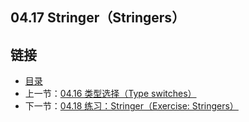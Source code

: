 ## 04.17 Stringer（Stringers）


## 链接
* [目录](https://github.com/gnefiy/go-zh/blob/master/tour/directory.md)
* 上一节：[04.16 类型选择（Type switches）](https://github.com/gnefiy/go-zh/blob/master/tour/methods/04.16.md)
* 下一节：[04.18 练习：Stringer（Exercise: Stringers）](https://github.com/gnefiy/go-zh/blob/master/tour/methods/04.18.md)
